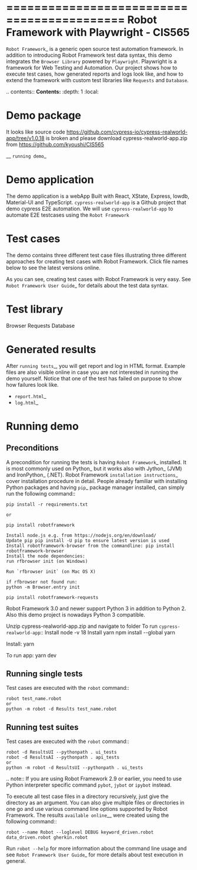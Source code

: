 ===========================================
Robot Framework with Playwright - CIS565
===========================================

`Robot Framework`_ is a generic open source test automation framework.
In addition to introducing Robot Framework test data syntax, this demo
integrates the `Browser Library` powered by `Playwright`.
Playwright is a framework for Web Testing and Automation.
Our project shows how to execute test cases, how generated reports and logs
look like, and how to extend the framework with custom test libraries like `Requests` and `Database`.

.. contents:: **Contents:**
   :depth: 1
   :local:

Demo package
========================

It looks like source code https://github.com/cypress-io/cypress-realworld-app/tree/v1.0.18 is broken
and please download cypress-realworld-app.zip from https://github.com/kyoushi/CIS565

__ `running demo`_

Demo application
================

The demo application is a webApp Built with React, XState, Express, lowdb, Material-UI 
and TypeScript. `cypress-realworld-app` is a Github project that demo cypress E2E automation.
We will use `cypress-realworld-app` to automate E2E testcases using the `Robot Framework`

Test cases
==========

The demo contains three different test case files illustrating three different
approaches for creating test cases with Robot Framework. Click file names below
to see the latest versions online.



As you can see, creating test cases with Robot Framework is very easy.
See `Robot Framework User Guide`_ for details about the test data syntax.

Test library
============
Browser
Requests
Database

Generated results
=================

After `running tests`_, you will get report and log in HTML format. Example
files are also visible online in case you are not interested in running
the demo yourself. Notice that one of the test has failed on purpose to
show how failures look like.

- `report.html`_
- `log.html`_

Running demo
============

Preconditions
-------------

A precondition for running the tests is having `Robot Framework`_ installed.
It is most commonly used on Python_ but it works also with Jython_ (JVM)
and IronPython_ (.NET). Robot Framework `installation instructions`_
cover installation procedure in detail. People already familiar with
installing Python packages and having `pip`_ package manager installed, can
simply run the following command::
    
    pip install -r requirements.txt
    
    or

    pip install robotframework
    
    Install node.js e.g. from https://nodejs.org/en/download/
    Update pip pip install -U pip to ensure latest version is used
    Install robotframework-browser from the commandline: pip install robotframework-browser
    Install the node dependencies: 
    run rfbrowser init (on Windows)
    
    Run `rfbrowser init` (on Mac OS X)

    if rfbrowser not found run:
    python -m Browser.entry init
    
    pip install robotframework-requests

Robot Framework 3.0 and newer support Python 3 in addition to Python 2. Also
this demo project is nowadays Python 3 compatible.

Unzip cypress-realworld-app.zip and navigate to folder
To run  `cypress-realworld-app`::
    Install node -v 18
    Install yarn
       npm install --global yarn

   Install:
      yarn

   To run app:
      yarn dev

Running single tests
-------------

Test cases are executed with the ``robot`` command::

    robot test_name.robot
    or
    python -m robot -d Results test_name.robot

Running test suites
-------------

Test cases are executed with the ``robot`` command::

    robot -d ResultsUI --pythonpath . ui_tests
    robot -d ResultsAI --pythonpath . api_tests
    or
    python -m robot -d ResultsUI --pythonpath . ui_tests

.. note:: If you are using Robot Framework 2.9 or earlier, you need to
          use Python interpreter specific command ``pybot``, ``jybot`` or
          ``ipybot`` instead.

To execute all test case files in a directory recursively, just give the
directory as an argument. You can also give multiple files or directories in
one go and use various command line options supported by Robot Framework.
The results `available online`__ were created using the following command::

    robot --name Robot --loglevel DEBUG keyword_driven.robot data_driven.robot gherkin.robot

Run ``robot --help`` for more information about the command line usage and see
`Robot Framework User Guide`_ for more details about test execution in general.
